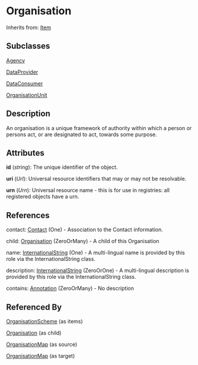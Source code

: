 
# Organisation

Inherits from: [Item](../Base/Item.md)

## Subclasses

[Agency](Agency.md)

[DataProvider](DataProvider.md)

[DataConsumer](DataConsumer.md)

[OrganisationUnit](OrganisationUnit.md)



## Description

An organisation is a unique framework of authority within which a person or persons act, or are designated to act, towards some purpose.


## Attributes

**id** (*string*): The unique identifier of the object.

**uri** (*Url*): Universal resource identifiers that may or may not be resolvable.

**urn** (*Urn*): Universal resource name - this is for use in registries: all registered objects have a urn.



## References

contact: [Contact](Contact.md) (One) - Association to the Contact information.

child: [Organisation](Organisation.md) (ZeroOrMany) - A child of this Organisation

name: [InternationalString](../Base/InternationalString.md) (One) - A multi-lingual name is provided by this role via the InternationalString class.

description: [InternationalString](../Base/InternationalString.md) (ZeroOrOne) - A multi-lingual description is provided by this role via the InternationalString class.

contains: [Annotation](../Base/Annotation.md) (ZeroOrMany) - No description



## Referenced By

[OrganisationScheme](OrganisationScheme.md) (as items)

[Organisation](Organisation.md) (as child)

[OrganisationMap](../ItemSchemeMaps/OrganisationMap.md) (as source)

[OrganisationMap](../ItemSchemeMaps/OrganisationMap.md) (as target)


